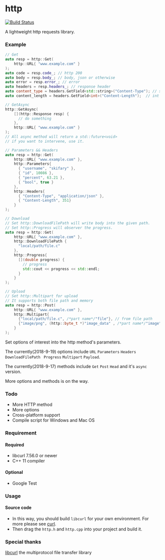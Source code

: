 # http

[![Build Status](https://travis-ci.org/Skifary/http.svg?branch=master)](https://travis-ci.org/Skifary/http)

A lightweight http requests library.

### Example

```c++
// Get
auto resp = http::Get(
    http::URL{ "www.example.com" }
);
auto code = resp.code_; // http 200
auto body = resp.body_; // body, json or otherwise
auto error = resp.error_; // error
auto headers = resp.headers_; // response header
auto content_type = headers.GetField<std::string>("Content-Type"); // string field in header
auto content_length = headers.GetField<int>("Content-Length");  // int field in header

// GetAsync
http::GetAsync(
    [](http::Response resp) {
      // do something
    },
    http::URL{ "www.example.com" }
);
// All async method will return a std::future<void>
// if you want to intervene, use it.

// Parameters && Headers
auto resp = http::Get(
    http::URL{ "www.example.com" },
    http::Parameters{
      { "username", "skifary" },
      { "id", 10086 },
      { "percent", 63.21 },
      { "bool", true }
    },
    http::Headers{
      { "Content-Type", "application/json" },
      { "Content-Length", 351}
    }
);

// Download
// Set http::DownloadFilePath will write body into the given path.
// Set http::Progress will observer the progress.
auto resp = http::Get(
    http::URL{ "www.example.com" },
    http::DownloadFilePath {
      "local/path/file.c"
    },
    http::Progress{ 
      [](double progress) {
        // progress
        std::cout << progress << std::endl;
      }
    }
);

// Upload
// Set http::Multipart for upload
// It supports both file path and memory
auto resp = http::Post(
    http::URL{ "www.example.com" },
    http::Multipart{
      {"local/path/file.c", /*part name*/"file"}, // from file path
      {"image/png", (http::byte_t *)"image_data" , /*part name*/"image"} // from memory
    }
);
```

Set options of interest into the http method's parameters.

The currently(2018-9-19) options include  `URL`  `Parameters`  `Headers`  `DownloadFilePath `  `Progress`  `Multipart` `Payload`.

The currently(2018-9-17) methods include  `Get`  `Post`  `Head` and it's `async` version. 

More options and methods is on the way.

### Todo

* More HTTP method
* More options
* Cross-platform support
* Compile script for Windows and Mac OS

### Requirement

#### Required

* libcurl 7.56.0 or newer
* C++ 11 compiler

#### Optional

* Google Test

### Usage

#### Source code

* In this way, you should build `libcurl` for your own environment. For more please see [curl](https://github.com/curl/curl).
* Then drag the `http.h` and `http.cpp` into your project and build it.

### Special thanks

[libcurl](https://curl.haxx.se/libcurl/) the multiprotocol file transfer library


